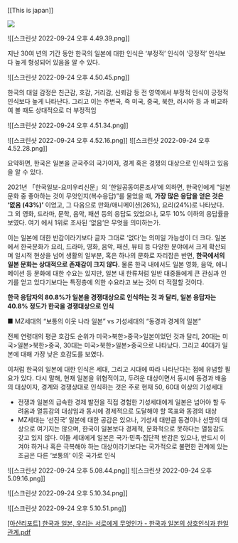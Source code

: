 [[This is japan]]


<img src="/assets/img/스크린샷 2022-09-24 오후 4.49.00.png">

![[스크린샷 2022-09-24 오후 4.49.39.png]]

지난 30여 년의 기간 동안 한국의 일본에 대한 인식은 ‘부정적’ 인식이 ‘긍정적’ 인식보다 높게 형성되어 있음을 알 수 있다.

![[스크린샷 2022-09-24 오후 4.50.45.png]]

한국의 대일 감정은 친근감, 호감, 거리감, 신뢰감 등 전 영역에서 부정적 인식이 긍정적 인식보다 높게 나타난다. 그리고 이는 주변국, 즉 미국, 중국, 북한, 러시아 등 과 비교하여 볼 때도 상대적으로 더 부정적임

![[스크린샷 2022-09-24 오후 4.51.34.png]]

![[스크린샷 2022-09-24 오후 4.52.16.png]]
![[스크린샷 2022-09-24 오후 4.52.28.png]]

요약하면, 한국은 일본을 군국주의 국가이자, 경계 혹은 경쟁의 대상으로 인식하고 있음 을 알 수 있다. 

2021년 「한국일보-요미우리신문」의 ‘한일공동여론조사’에 의하면, 한국인에게 “일본문화 중 좋아하는 것이 무엇인지(복수응답)”를 물었을 때, **가장 많은 응답을 얻은 것은 ‘없음 (43%)’** 이었고, 그 다음으로 만화/애니메이션(26%), 요리(24%)로 나타났다. 그 외 영화, 드라마, 문학, 음악, 패션 등의 응답도 있었으나, 모두 10% 이하의 응답률을 보였다. 여기 에서 1위로 조사된 ‘없음’은 무엇을 의미하는가.

이는 일본에 대한 반감이라기보다 글자 그대로 ‘없다’는 의미일 가능성이 더 크다. 일본에서 한국문화가 요리, 드라마, 영화, 음악, 패션, 뷰티 등 다양한 분야에서 크게 확산되며 일시적 현상을 넘어 생활의 일부분, 혹은 하나의 문화로 자리잡은 반면, **한국에서의 일본 문화는 상대적으로 존재감이 크지 않다.** 물론 한국 내에서도 일본 영화, 음악, 애니메이션 등 문화에 대한 수요는 있지만, 일본 내 한류처럼 일반 대중들에게 큰 관심과 인기를 얻고 있다기보다는 특정층에 의한 수요라고 보는 것이 더 적절할 것이다.

**한국 응답자의 80.8%가 일본을 경쟁대상으로 인식하는 것 과 달리, 일본 응답자는 40.8% 정도가 한국을 경쟁대상으로 인식**

■ MZ세대의 “보통의 이웃 나라 일본” vs 기성세대의 “동경과 경계의 일본”

전체 연령대의 평균 호감도 순위가 미국>북한>중국>일본이었던 것과 달리, 20대는 미국>일본>북한>중국, 30대는 미국>북한>일본>중국으로 나타났다. 그리고 40대가 일본에 대해 가장 낮은 호감도를 보였다.

이처럼 한국의 일본에 대한 인식은 세대, 그리고 시대에 따라 나타난다는 점에 유념할 필 요가 있다. 다시 말해, 현재 일본을 위협적이고, 두려운 대상이면서 동시에 동경과 배움의 대상이자, 경계와 경쟁상대로 인식하는 것은 주로 현재 50, 60대 이상의 기성세대

- 전쟁과 일본의 급속한 경제 발전을 직접 경험한 기성세대에게 일본은 넘어야 할 두려움과 열등감의 대상임과 동시에 경제적으로 도달해야 할 목표와 동경의 대상
- MZ세대는 ‘선진국’ 일본에 대한 공감은 있으나, 기성세 대만큼 동경이나 선망의 대상으로 여기지는 않으며, 한국이 일본보다 경제적, 문화적으로 못하다는 열등감도 갖고 있지 않다. 이들 세대에게 일본은 국가·민족·집단적 반감은 있으나, 반드시 이겨야 하거나 혹은 극복해야 하는 대상이라기보다는 국가적으로 불편한 관계에 있는 조금은 다른 ‘보통의’ 이웃 국가로 인식

![[스크린샷 2022-09-24 오후 5.08.44.png]]
![[스크린샷 2022-09-24 오후 5.09.16.png]]

![[스크린샷 2022-09-24 오후 5.10.34.png]]

![[스크린샷 2022-09-24 오후 5.10.51.png]]



[[아산리포트] 한국과 일본, 우리는 서로에게 무엇인가 - 한국과 일본의 상호인식과 한일관계.pdf](https://www.asaninst.org/wp-content/themes/twentythirteen/action/dl.php?id=82266 "[아산리포트] 한국과 일본, 우리는 서로에게 무엇인가 - 한국과 일본의 상호인식과 한일관계.pdf")